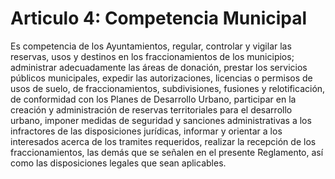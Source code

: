 # Articulo 4: Competencia Municipal

Es competencia de los Ayuntamientos, regular, controlar y vigilar las reservas, usos y destinos en los fraccionamientos de los municipios; administrar adecuadamente las áreas de donación, prestar los servicios públicos municipales, expedir las autorizaciones, licencias o permisos de usos de suelo, de fraccionamientos, subdivisiones, fusiones y relotificación, de conformidad con los Planes de Desarrollo Urbano, participar en la creación y administración de reservas territoriales para el desarrollo urbano, imponer medidas de seguridad y sanciones administrativas a los infractores de las disposiciones jurídicas, informar y orientar a los interesados acerca de los tramites requeridos, realizar la recepción de los fraccionamientos, las demás que se señalen en el presente Reglamento, así como las disposiciones legales que sean aplicables.
